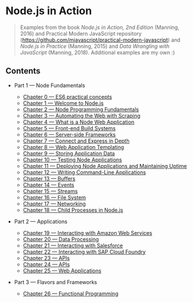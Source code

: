 # Node.js in Action
> Examples from the book *Node.js in Action, 2nd Edition* (Manning, 2016) and Practical Modern JavaScript repository (https://github.com/mjavascript/practical-modern-javascript) and *Node.js in Practice* (Manning, 2015) and *Data Wrangling with JavaScript* (Manning, 2018).
Additional examples are my own :)

## Contents

+ Part 1 &mdash; Node Fundamentals
  + [Chapter 0 &mdash; ES6 practical concepts](chapter00-ecmascript6-sandbox/)
  + [Chapter 1 &mdash; Welcome to Node.js](chapter01-welcome-to-nodejs/)
  + [Chapter 2 &mdash; Node Programming Fundamentals](chapter02-node-programming-fundamentals/)
  + [Chapter 3 &mdash; Automating the Web with Scraping](chapter03-automating-the-web-with-scraping/)
  + [Chapter 4 &mdash; What is a Node Web Application](chapter04-node-web-apps/)
  + [Chapter 5 &mdash; Front-end Build Systems](chapter05-frontend-build-systems/)
  + [Chapter 6 &mdash; Server-side Frameworks](chapter06-server-side-frameworks/)
  + [Chapter 7 &mdash; Connect and Express in Depth](chapter07-connect-and-express-in-depth/)
  + [Chapter 8 &mdash; Web Application Templating](chapter08-web-application-templating/)
  + [Chapter 9 &mdash; Storing Application Data](chapter09-storing-application-data/)
  + [Chapter 10 &mdash; Testing Node Applications](chapter10-testing-node-apps/)
  + [Chapter 11 &mdash; Deploying Node Applications and Maintaining Uptime](chapter11-testing-node-apps/)
  + [Chapter 12 &mdash; Writing Command-Line Applications](chapter12-writing-cli-apps/)
  + [Chapter 13 &mdash; Buffers](chapter13-buffers/)
  + [Chapter 14 &mdash; Events](chapter14-events/)
  + [Chapter 15 &mdash; Streams](chapter15-streams/)
  + [Chapter 16 &mdash; File System](chapter16-fs/)
  + [Chapter 17 &mdash; Networking](chapter17-networking/)
  + [Chapter 18 &mdash; Child Processes in Node.js](chapter18-child-processes/)

+ Part 2 &mdash; Applications
  + [Chapter 19 &mdash; Interacting with Amazon Web Services](chapter19-aws/)
  + [Chapter 20 &mdash; Data Processing](chapter20-data-processing/)
  + [Chapter 21 &mdash; Interacting with Salesforce](chapter21-salesforce/)
  + [Chapter 22 &mdash; Interacting with SAP Cloud Foundry](chapter22-sap-cf/)
  + [Chapter 23 &mdash; APIs](chapter23-oauth2/)
  + [Chapter 24 &mdash; APIs](chapter24-apis/)
  + [Chapter 25 &mdash; Web Applications](chapter25-web-appps/)

+ Part 3 &mdash; Flavors and Frameworks
  + [Chapter 26 &mdash; Functional Programming](chapter26-functional-programming/)